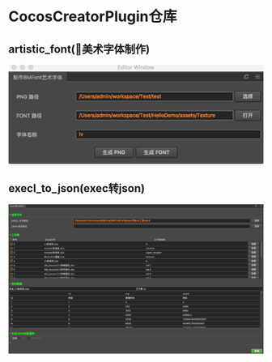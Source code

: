 # CocosCreatorPlugin仓库

## artistic_font(美术字体制作)

![""](./image/artistic_font.png)

## execl_to_json(exec转json)

![""](./image/execl_to_json.png)